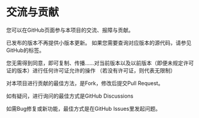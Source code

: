 <!--
 Copyright 2024 ECSDevs
 
 Licensed under the Apache License, Version 2.0 (the "License");
 you may not use this file except in compliance with the License.
 You may obtain a copy of the License at
 
     https://www.apache.org/licenses/LICENSE-2.0
 
 Unless required by applicable law or agreed to in writing, software
 distributed under the License is distributed on an "AS IS" BASIS,
 WITHOUT WARRANTIES OR CONDITIONS OF ANY KIND, either express or implied.
 See the License for the specific language governing permissions and
 limitations under the License.
-->

# 交流与贡献

您可以在GitHub页面参与本项目的交流、报障与贡献。

已发布的版本不再提供小版本更新。
如果您需要查询对应版本的源代码，请参见GitHub的标签。

您无需得到同意，即可复制、传播……对当前版本以及以前版本（即便未规定许可证的版本）进行任何许可证允许的操作
（若没有许可证，则代表无限制）

对本项目进行贡献的最佳方法，是Fork，修改后提交Pull Request。

如有疑问，进行询问的最佳方式是GitHub Discussions

如需Bug修复或新功能，最佳方式是在GitHub Issues里发起问题。